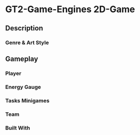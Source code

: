 # GT2-Game-Engines 2D-Game


## Description


### Genre & Art Style


## Gameplay


### Player 


### Energy Gauge


### Tasks Minigames


### Team


### Built With
